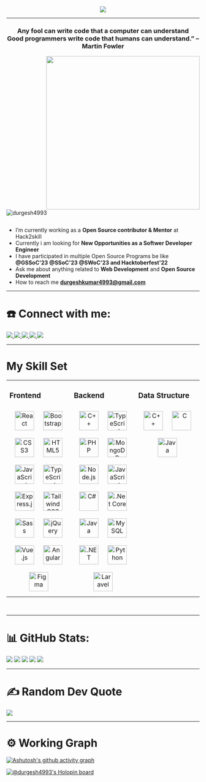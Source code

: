 <div align="center">
<img src="https://github.com/Durgesh4993/Durgesh4993/assets/98798977/16237a4a-5013-4ae9-9e21-857af5875581" align="center" />
</div>  


-----------------------------------------------------------------------------------------------------------------------------------------------------------------------------------------------------------------------------------------------


<h3 align="center">Any fool can write code that a computer can understand </br> Good programmers write code that humans can understand.” – Martin Fowler</h3>


<img align="right" alt="" width="400" src="#"/>



<p align="left"> <img src="https://komarev.com/ghpvc/?username=durgesh4993&label=Profile%20views&color=0e75b6&style=flat" alt="durgesh4993" /> </p>


<p align="left"> <a href="https://twitter.com/" target="blank"><img src="https://img.shields.io/twitter/follow/?logo=twitter&style=for-the-badge" alt="" /></a> </p>

- I’m currently working as a **Open Source contributor & Mentor** at Hack2skill
- Currently i am looking for **New Opportunities as a Softwer Developer Engineer** 
- I have participated in multiple Open Source Programs be like **@GSSoC'23 @SSoC'23 @SWoC'23 and Hacktoberfest'22**
- Ask me about anything related to **Web Development** and **Open Source Development**  
- How to reach me **durgeshkumar4993@gmail.com**

-----------------------------------------------------------------------------------------------------------------------------------------------------------------------------------------------------------------------------------------------

# ☎️ Connect with me:
<a href="https://www.linkedin.com/in/durgesh4993/">
		<img src="https://img.shields.io/badge/LinkedIn-0077B5?style=for-the-badge&logo=linkedin&logoColor=white" />
	</a>
 
   <a href="http://durgesh4993.great-site.net/?i=1">
		<img src="https://img.shields.io/badge/portfolio-1AA260?style=for-the-badge&logo=About.me&logoColor=white" />
	</a>
   <a href="https://leetcode.com/durgesh4993/">
		<img src="https://img.shields.io/badge/-LeetCode-FFA116?style=for-the-badge&logo=LeetCode&logoColor=black" />
	</a>
	<a href="https://twitter.com/durgesh4993">
		<img src="https://img.shields.io/badge/Twitter-1DA1F2?style=for-the-badge&logo=twitter&logoColor=white" />
	</a>
	<a href="https://dev.to/durgesh4993">
		<img src="https://img.shields.io/badge/dev.to-0A0A0A?style=for-the-badge&logo=devdotto&logoColor=white" />
	</a>

-----------------------------------------------------------------------------------------------------------------------------------------------------------------------------------------------------------------------------------------------
 
# My Skill Set  
<table><tr><td valign="top" width="33%">




### Frontend  
<div align="center">  
<a href="https://reactjs.org/" target="_blank"><img style="margin: 10px" src="https://profilinator.rishav.dev/skills-assets/react-original-wordmark.svg" alt="React" height="50" /></a>  
<a href="https://getbootstrap.com/docs/3.4/javascript/" target="_blank"><img style="margin: 10px" src="https://profilinator.rishav.dev/skills-assets/bootstrap-plain.svg" alt="Bootstrap" height="50" /></a>  
<a href="https://www.w3schools.com/css/" target="_blank"><img style="margin: 10px" src="https://profilinator.rishav.dev/skills-assets/css3-original-wordmark.svg" alt="CSS3" height="50" /></a>  
<a href="https://en.wikipedia.org/wiki/HTML5" target="_blank"><img style="margin: 10px" src="https://profilinator.rishav.dev/skills-assets/html5-original-wordmark.svg" alt="HTML5" height="50" /></a>  
<a href="https://www.javascript.com/" target="_blank"><img style="margin: 10px" src="https://profilinator.rishav.dev/skills-assets/javascript-original.svg" alt="JavaScript" height="50" /></a>  
<a href="https://www.typescriptlang.org/" target="_blank"><img style="margin: 10px" src="https://profilinator.rishav.dev/skills-assets/typescript-original.svg" alt="TypeScript" height="50" /></a>  
<a href="https://expressjs.com/" target="_blank"><img style="margin: 10px" src="https://profilinator.rishav.dev/skills-assets/express-original-wordmark.svg" alt="Express.js" height="50" /></a>  
<a href="https://www.tailwindcss.com/" target="_blank"><img style="margin: 10px" src="https://profilinator.rishav.dev/skills-assets/tailwindcss.svg" alt="Tailwind CSS" height="50" /></a>  
<a href="https://sass-lang.com/" target="_blank"><img style="margin: 10px" src="https://profilinator.rishav.dev/skills-assets/sass-original.svg" alt="Sass" height="50" /></a>  
<a href="https://jquery.com/" target="_blank"><img style="margin: 10px" src="https://profilinator.rishav.dev/skills-assets/jquery.png" alt="jQuery" height="50" /></a>  
<a href="https://vuejs.org/" target="_blank"><img style="margin: 10px" src="https://profilinator.rishav.dev/skills-assets/vuejs-original-wordmark.svg" alt="Vue.js" height="50" /></a>  
<a href="https://angular.io/" target="_blank"><img style="margin: 10px" src="https://profilinator.rishav.dev/skills-assets/angularjs-original.svg" alt="Angular" height="50" /></a>  
<a href="https://www.figma.com/" target="_blank"><img style="margin: 10px" src="https://profilinator.rishav.dev/skills-assets/figma-icon.svg" alt="Figma" height="50" /></a>  
</div>

</td><td valign="top" width="33%">



### Backend  
<div align="center">  
<a href="https://www.cplusplus.com/" target="_blank"><img style="margin: 10px" src="https://profilinator.rishav.dev/skills-assets/cplusplus-original.svg" alt="C++" height="50" /></a>  
<a href="https://www.typescriptlang.org/" target="_blank"><img style="margin: 10px" src="https://profilinator.rishav.dev/skills-assets/typescript-original.svg" alt="TypeScript" height="50" /></a>  
<a href="https://www.php.net/" target="_blank"><img style="margin: 10px" src="https://profilinator.rishav.dev/skills-assets/php-original.svg" alt="PHP" height="50" /></a>  
<a href="https://www.mongodb.com/" target="_blank"><img style="margin: 10px" src="https://profilinator.rishav.dev/skills-assets/mongodb-original-wordmark.svg" alt="MongoDB" height="50" /></a>  
<a href="https://nodejs.org/" target="_blank"><img style="margin: 10px" src="https://profilinator.rishav.dev/skills-assets/nodejs-original-wordmark.svg" alt="Node.js" height="50" /></a>  
<a href="https://www.javascript.com/" target="_blank"><img style="margin: 10px" src="https://profilinator.rishav.dev/skills-assets/javascript-original.svg" alt="JavaScript" height="50" /></a>  
<a href="https://docs.microsoft.com/en-us/dotnet/csharp/" target="_blank"><img style="margin: 10px" src="https://profilinator.rishav.dev/skills-assets/csharp-original.svg" alt="C#" height="50" /></a>  
<a href="https://dotnet.microsoft.com/download" target="_blank"><img style="margin: 10px" src="https://profilinator.rishav.dev/skills-assets/dotnetcore.png" alt=".Net Core" height="50" /></a>  
<a href="https://www.java.com/" target="_blank"><img style="margin: 10px" src="https://profilinator.rishav.dev/skills-assets/java-original-wordmark.svg" alt="Java" height="50" /></a>  
<a href="https://www.mysql.com/" target="_blank"><img style="margin: 10px" src="https://profilinator.rishav.dev/skills-assets/mysql-original-wordmark.svg" alt="MySQL" height="50" /></a>  
<a href="https://dotnet.microsoft.com/download/dotnet-framework" target="_blank"><img style="margin: 10px" src="https://profilinator.rishav.dev/skills-assets/dot-net-original-wordmark.svg" alt=".NET" height="50" /></a>  
<a href="https://www.python.org/" target="_blank"><img style="margin: 10px" src="https://profilinator.rishav.dev/skills-assets/python-original.svg" alt="Python" height="50" /></a>  
<a href="https://laravel.com/" target="_blank"><img style="margin: 10px" src="https://profilinator.rishav.dev/skills-assets/laravel-plain-wordmark.svg" alt="Laravel" height="50" /></a>  
</div>
</td><td valign="top" width="33%">



### Data Structure
<div align="center">  
<a href="https://www.cplusplus.com/" target="_blank"><img style="margin: 10px" src="https://profilinator.rishav.dev/skills-assets/cplusplus-original.svg" alt="C++" height="50" /></a>  
<a href="https://www.cprogramming.com/" target="_blank"><img style="margin: 10px" src="https://profilinator.rishav.dev/skills-assets/c-original.svg" alt="C" height="50" /></a>  
<a href="https://www.java.com/" target="_blank"><img style="margin: 10px" src="https://profilinator.rishav.dev/skills-assets/java-original-wordmark.svg" alt="Java" height="50" /></a>  
</div>
</td></tr></table>  
<br/>

-----------------------------------------------------------------------------------------------------------------------------------------------------------------------------------------------------------------------------------------------


# 📊 GitHub Stats:
![](http://github-profile-summary-cards.vercel.app/api/cards/profile-details?username=Durgesh4993&theme=algolia)
![](http://github-profile-summary-cards.vercel.app/api/cards/repos-per-language?username=Durgesh4993&theme=algolia)
![](http://github-profile-summary-cards.vercel.app/api/cards/most-commit-language?username=Durgesh4993&theme=algolia)
![](http://github-profile-summary-cards.vercel.app/api/cards/stats?username=Durgesh4993&theme=algolia)
![](http://github-profile-summary-cards.vercel.app/api/cards/productive-time?username=Durgesh4993&theme=algolia&utcOffset=8)

-----------------------------------------------------------------------------------------------------------------------------------------------------------------------------------------------------------------------------------------------

# ✍️ Random Dev Quote
![](https://quotes-github-readme.vercel.app/api?type=horizontal&theme=radical) 

-----------------------------------------------------------------------------------------------------------------------------------------------------------------------------------------------------------------------------------------------
# ⚙️ Working Graph

[![Ashutosh's github activity graph](https://github-readme-activity-graph.vercel.app/graph?username=Durgesh4993&bg_color=01030e&color=f4ddf2&line=e0e0e0&point=9892ed&area=true&hide_border=true)](https://github.com/ashutosh00710/github-readme-activity-graph)

[![@durgesh4993's Holopin board](https://holopin.me/durgesh4993)](https://holopin.io/@durgesh4993)

